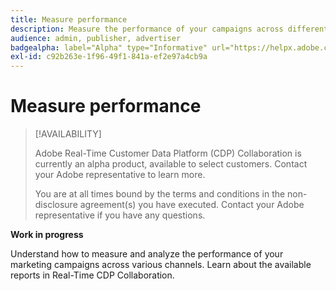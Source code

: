 ```yaml
---
title: Measure performance
description: Measure the performance of your campaigns across different channels
audience: admin, publisher, advertiser
badgealpha: label="Alpha" type="Informative" url="https://helpx.adobe.com/legal/product-descriptions/real-time-customer-data-platform-b2b-edition-prime-and-ultimate-packages.html newtab=true"
exl-id: c92b263e-1f96-49f1-841a-ef2e97a4cb9a
---
```

# Measure performance

>[!AVAILABILITY]
>
>Adobe Real-Time Customer Data Platform (CDP) Collaboration is currently an alpha product, available to select customers. Contact your Adobe representative to learn more.
>
>You are at all times bound by the terms and conditions in the non-disclosure agreement(s) you have executed. Contact your Adobe representative if you have any questions.

**Work in progress**

Understand how to measure and analyze the performance of your marketing campaigns across various channels. Learn about the available reports in Real-Time CDP Collaboration.
